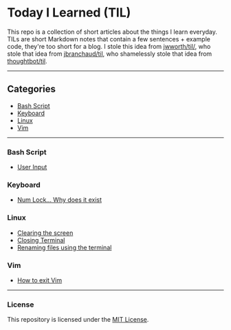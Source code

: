 # Today I Learned (TIL)

This repo is a collection of short articles about the things I learn everyday.
TILs are short Markdown notes that contain a few sentences + example code, they're too short for a blog.
I stole this idea from [jwworth/til/](https://github.com/jwworth/til/), who stole that idea from [jbranchaud/til](https://github.com/jbranchaud/til/), who shamelessly stole that idea from [thoughtbot/til](https://github.com/thoughtbot/til).

---

## Categories
* [Bash Script](#bash-script)
* [Keyboard](#keyboard)
* [Linux](#linux)
* [Vim](#vim)

---

### Bash Script
  * [User Input](Bash%20Script/User%20Input.md)
### Keyboard
  * [Num Lock... Why does it exist](Keyboard/Num%20Lock...%20Why%20does%20it%20exist.md)
### Linux
  * [Clearing the screen](Linux/Clearing%20the%20screen.md)
  * [Closing Terminal](Linux/Closing%20Terminal.md)
  * [Renaming files using the terminal](Linux/Renaming%20files%20using%20the%20terminal.md)
### Vim
  * [How to exit Vim](Vim/How%20to%20exit%20Vim.md)

---

### License

This repository is licensed under the [MIT License](http://www.opensource.org/licenses/MIT).
